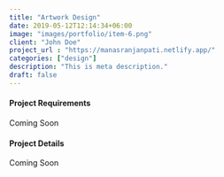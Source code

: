 ```yaml
---
title: "Artwork Design"
date: 2019-05-12T12:14:34+06:00
image: "images/portfolio/item-6.png"
client: "John Doe"
project_url : "https://manasranjanpati.netlify.app/"
categories: ["design"]
description: "This is meta description."
draft: false
---
```


#### Project Requirements

Coming Soon

#### Project Details

Coming Soon